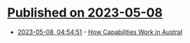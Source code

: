 # [Published on 2023-05-08](index.md)

* [2023-05-08, 04:54:51](https://lobste.rs/s/qbeqio/how_capabilities_work_austral) - [How Capabilities Work in Austral](https://borretti.me/article/how-capabilities-work-austral)
